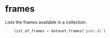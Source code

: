 
# frames

Lists the frames available in a collection. 

```python
    list_of_frames = dataset.frames('pubs.ds')
```

